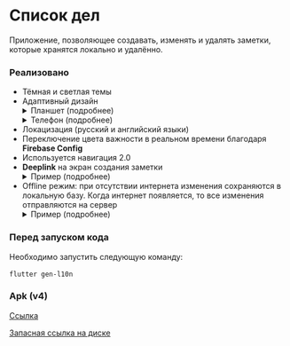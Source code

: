# Список дел

Приложение, позволяющее создавать, изменять и удалять заметки, которые хранятся локально и удалённо.

### Реализовано
* Тёмная и светлая темы
* Адаптивный дизайн
    <details> 
    <summary>Планшет (подробнее)</summary>
        <p><img src="assets\screenshots\tablet_home_h.jpg" width=550 hight=240> <img src="assets\screenshots\tablet_new_h.jpg" width=550 hight=240></p>
        <p><img src="assets\screenshots\tablet_home_v.jpg" width=240 hight=550> <img src="assets\screenshots\tablet_new_v.jpg" width=240 hight=550></p>
    </details>
    <details> 
    <summary>Телефон (подробнее)</summary>
        <p><img src="assets\screenshots\phone_home_h.jpg" width=600 hight=240> <img src="assets\screenshots\phone_new_h.jpg" width=600 hight=240></p>
        <p><img src="assets\screenshots\phone_home_v.jpg" width=240 hight=600> <img src="assets\screenshots\phone_new_v.jpg" width=240 hight=600></p>
    </details>
* Локацизация (русский и английский языки)
* Переключение цвета важности в реальном времени благодаря __Firebase Config__
* Используется навигация 2.0
* __Deeplink__ на экран создания заметки
    <details> 
    <summary>Пример (подробнее)</summary>
        <a href="https://drive.google.com/file/d/1rqrnGvHpmy7r6j7w_-sej2QUZcLsQhbZ/view?usp=sharing">Запасная ссылка на диске</a>
        <p><img src="assets\screenshots\deeplink.gif" width=240 hight=550></p>
    </details>
* Offline режим: при отсутствии интернета изменения сохраняются в локальную базу. Когда интернет появляется, то все изменения отправляются на сервер
    <details> 
    <summary>Пример (подробнее)</summary>
        <a href="https://drive.google.com/file/d/1NzPT6ymNocEy2uPafVB-O8dijTRicjoD/view?usp=sharing">Запасная ссылка на диске</a>
        <p><img src="assets\screenshots\offline-mode.gif" width=240 hight=550></p>
    </details>

### Перед запуском кода
Необходимо запустить следующую команду:
```
flutter gen-l10n
```

### Apk (v4)
[Ссылка](https://github.com/MariyaVik/ya-to-do/releases/tag/v4)

[Запасная ссылка на диске](https://drive.google.com/file/d/11PLv0p8-_RlUg3AvZ1qhoFr9Cz5suvur/view?usp=sharing) 